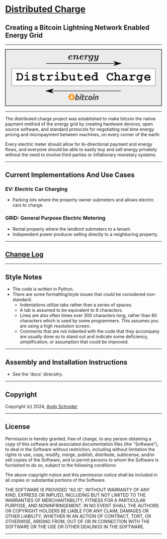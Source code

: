 [Distributed Charge](http://AndySchroder.com/DistributedCharge/)
================================================================
## Creating a Bitcoin Lightning Network Enabled Energy Grid ##
  
  
_______________________________________________________________________________

[![Simple Schematic](docs/DistributedCharge-SimplestSchematic.png)](http://AndySchroder.com/DistributedCharge/)
_______________________________________________________________________________
  
  
The distributed charge project was established to make bitcoin the native payment method of the energy grid by creating hardware devices, open source software, and standard protocols for negotiating real time energy pricing and micropayment between machines, on every corner of the earth.

Every electric meter should allow for bi-directional payment and energy flows, and everyone should be able to easily buy and sell energy privately without the need to involve third parties or inflationary monetary systems. 
  
  
_______________________________________________________________________________

Current Implementations And Use Cases
-------------------------------------

### EV: Electric Car Charging
 - Parking lots where the property owner submeters and allows electric cars to charge.

### GRID: General Purpose Electric Metering
 - Rental property where the landlord submeters to a tenant.
 - Independent power producer selling directly to a neighboring property.
  
  
________________________________________________________________


[Change Log](CHANGES.md)
------------------------
  
  
________________________________________________________________


Style Notes
-----------

- The code is written in Python.
- There are some formatting/style issues that could be considered non-standard.
   - Indentations utilize tabs rather than a series of spaces.
   - A tab is assumed to be equivalent to 8 characters.
   - Lines are also often times over 300 characters long, rather than 80 characters which is used by some programmers. This assumes you are using a high resolution screen.
   - Comments that are not indented with the code that they accompany are usually done so to stand out and indicate some deficiency, simplification, or assumption that could be improved.
  
  
________________________________________________________________


Assembly and Installation Instructions
--------------------------------------

- See the 'docs' direcotry.
  
  
________________________________________________________________


Copyright
---------

Copyright (c) 2024, [Andy Schroder](http://AndySchroder.com)
  
  
________________________________________________________________


License
-------

Permission is hereby granted, free of charge, to any person obtaining a copy of this software and associated documentation files (the "Software"), to deal in the Software without restriction, including without limitation the rights to use, copy, modify, merge, publish, distribute, sublicense, and/or sell copies of the Software, and to permit persons to whom the Software is furnished to do so, subject to the following conditions:

The above copyright notice and this permission notice shall be included in all copies or substantial portions of the Software.

THE SOFTWARE IS PROVIDED "AS IS", WITHOUT WARRANTY OF ANY KIND, EXPRESS OR IMPLIED, INCLUDING BUT NOT LIMITED TO THE WARRANTIES OF MERCHANTABILITY, FITNESS FOR A PARTICULAR PURPOSE, AND NONINFRINGEMENT. IN NO EVENT SHALL THE AUTHORS OR COPYRIGHT HOLDERS BE LIABLE FOR ANY CLAIM, DAMAGES OR OTHER LIABILITY, WHETHER IN AN ACTION OF CONTRACT, TORT, OR OTHERWISE, ARISING FROM, OUT OF OR IN CONNECTION WITH THE SOFTWARE OR THE USE OR OTHER DEALINGS IN THE SOFTWARE.
  
  
________________________________________________________________


